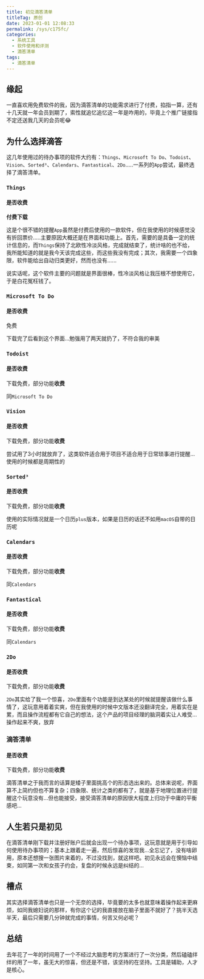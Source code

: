 ```yaml
---
title: 初见滴答清单
titleTag: 原创
date: 2023-01-01 12:08:33
permalink: /sys/c175fc/
categories:
  - 系统工具
  - 软件使用和评测
  - 滴答清单
tags:
  - 滴答清单
---
```


## 缘起

一直喜欢用免费软件的我，因为滴答清单的功能需求进行了付费，掐指一算，还有十几天就一年会员到期了，索性就追忆追忆这一年是咋用的，毕竟上个推广链接指不定还送我几天的会员呢😂

<!-- more -->

<InArticleAdsense
    data-ad-client="ca-pub-1725717718088510"
    data-ad-slot="7426219401">
</InArticleAdsense>

## 为什么选择滴答

这几年使用过的待办事项的软件大约有：`Things`、`Microsoft To Do`、`Todoist`、`Vision`、`Sorted³`、`Calendars`、`Fantastical`、`2Do`.....一系列的`App`尝试，最终选择了滴答清单。

### `Things`

#### 是否收费

**付费下载**

这是个很不错的提醒`App`虽然是付费后使用的一款软件，但在我使用的时候感觉没有折回票价.....主要原因大概还是在界面和功能上。首先，需要的是具备一定的统计信息的，而`Things`保持了北欧性冷淡风格，完成就结束了，统计啥的也不给，我所能知道的就是我今天该完成这些，而这些我没有完成；其次，我需要一个四象限，软件能给出自动归类更好，然而也没有......

说实话呢，这个软件主要的问题就是界面很棒，性冷淡风格让我压根不想使用它，于是白花冤枉钱了。

### `Microsoft To Do`

#### 是否收费

免费

下载完了后看到这个界面...勉强用了两天就扔了，不符合我的审美

### `Todoist`

#### 是否收费

下载免费，部分功能**收费**

同`Microsoft To Do`

### `Vision`

#### 是否收费

下载免费，部分功能**收费**

尝试用了3小时就放弃了，这类软件适合用于项目不适合用于日常琐事进行提醒...使用的时候都是周期性的

### `Sorted³`

#### 是否收费

下载免费，部分功能**收费**

使用的实际情况就是一个日历`plus`版本，如果是日历的话还不如用`macOS`自带的日历呢

### `Calendars`

#### 是否收费

下载免费，部分功能**收费**

同`Calendars`

### `Fantastical`

#### 是否收费

下载免费，部分功能**收费**

同`Calendars`

### `2Do`

#### 是否收费

下载免费，部分功能**收费**

`2Do`其实给了我一个惊喜，`2Do`里面有个功能是到达某处的时候就提醒该做什么事情了，这玩意用着着实爽，但在我使用的时候中文版本还没翻译完全，用着实在是累，而且操作流程都有它自己的想法，这个产品的项目经理的脑洞着实让人难受...操作起来不爽，放弃

### 滴答清单

#### 是否收费

下载免费，部分功能**收费**

滴答清单之于我而言的话算是矮子里面挑高个的形态选出来的。总体来说呢，界面算不上简约但也不算复杂；四象限、统计之类的都有了，就是基于地理位置进行提醒这个玩意没有...但也能接受，接受滴答清单的原因很大程度上归功于中庸的平衡感吧...

## 人生若只是初见

在滴答清单刚下载并注册好账户后就会出现一个待办事项，这玩意就是用于引导如何使用待办事项的；基本上跟着走一遍，然后惊喜的发现我...全忘记了，没有啥卵用，原本还想搜一张图片来着的，不过没找到，就这样吧。初见永远会在懊恼中结束，如同第一次和女孩子约会，复盘的时候永远是纠结的...

## 槽点

其实选择滴答清单也只是一个无奈的选择，毕竟要的太多也就意味着操作起来更麻烦，如同我媳妇说的那样，有你这个记的我直接放在脑子里面不就好了？挑半天选半天，最后只需要几分钟就完成的事情，何苦又何必呢？

## 总结

去年花了一年的时间用了一个不经过大脑思考的方案进行了一次分类，然后磕磕绊绊的用了一年，虽无大的惊喜，但还是不错，该坚持的在坚持。工具是辅助，人才是核心。
